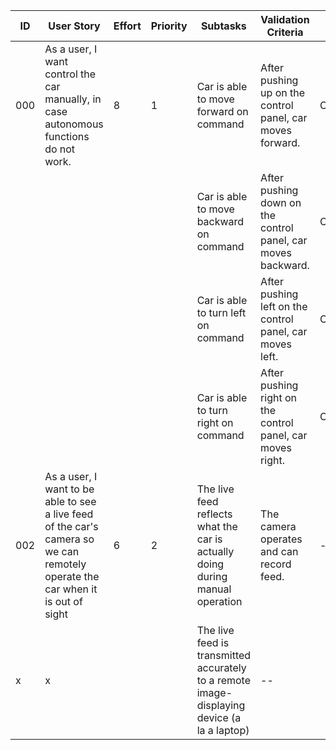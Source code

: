 | ID | User Story | Effort | Priority | Subtasks | Validation Criteria | Owner |
|----|------------|--------|----------|----------|---------------------|-------|
| 000 | As a user, I want control the car manually, in case autonomous functions do not work. | 8 | 1 | Car is able to move forward on command| After pushing up on the control panel, car moves forward. | Cameron |
||||| Car is able to move backward on command | After pushing down on the control panel, car moves backward. | Cameron|
||||| Car is able to turn left on command | After pushing left on the control panel, car moves left. | Cameron |
||||| Car is able to turn right on command | After pushing right on the control panel, car moves right. | Cameron |
| 002 | As a user, I want to be able to see a live feed of the car's camera so we can remotely operate the car when it is out of sight | 6 | 2 | The live feed reflects what the car is actually doing during manual operation | The camera operates and can record feed.  | -- |
|x |x | | |The live feed is transmitted accurately to a remote image-displaying device (a la a laptop) | -- |
